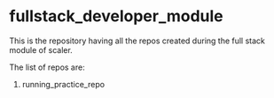 # fullstack_developer_module
This is the repository having all the repos created during the full stack module of scaler.

The list of repos are:
1. running_practice_repo
